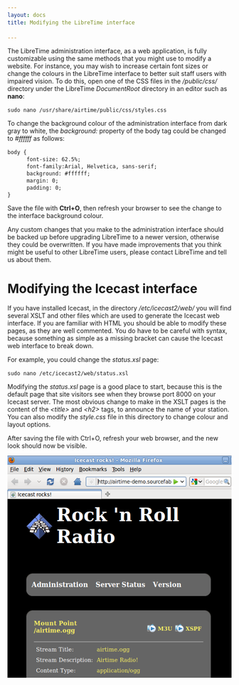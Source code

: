 ```yaml
---
layout: docs
title: Modifying the LibreTime interface

---
```



The LibreTime administration interface, as a web application, is fully customizable using the same methods that you might use to modify a website. For instance, you may wish to increase certain font sizes or change the colours in the LibreTime interface to better suit staff users with impaired vision. To do this, open one of the CSS files in the */public/css/* directory under the LibreTime *DocumentRoot* directory in an editor such as **nano**:

    sudo nano /usr/share/airtime/public/css/styles.css

To change the background colour of the administration interface from dark gray to white, the *background:* property of the body tag could be changed to *\#ffffff* as follows:

    body {
          font-size: 62.5%;
          font-family:Arial, Helvetica, sans-serif;
          background: #ffffff;
          margin: 0;
          padding: 0;
    }

Save the file with **Ctrl+O**, then refresh your browser to see the change to the interface background colour.

Any custom changes that you make to the administration interface should be backed up before upgrading LibreTime to a newer version, otherwise they could be overwritten. If you have made improvements that you think might be useful to other LibreTime users, please contact LibreTime and tell us about them.

# Modifying the Icecast interface

If you have installed Icecast, in the directory */etc/icecast2/web/* you will find several XSLT and other files which are used to generate the Icecast web interface. If you are familiar with HTML you should be able to modify these pages, as they are well commented. You do have to be careful with syntax, because something as simple as a missing bracket can cause the Icecast web interface to break down.

For example, you could change the *status.xsl* page:

    sudo nano /etc/icecast2/web/status.xsl

Modifying the *status.xsl* page is a good place to start, because this is the default page that site visitors see when they browse port 8000 on your Icecast server. The most obvious change to make in the XSLT pages is the content of the *&lt;title&gt;* and *&lt;h2&gt;* tags, to announce the name of your station. You can also modify the *style.css* file in this directory to change colour and layout options.

After saving the file with Ctrl+O, refresh your web browser, and the new look should now be visible.

![](img/Screenshot177-Icecast_rocks.png)
